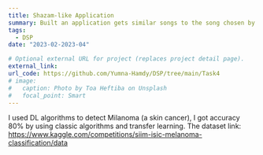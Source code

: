 ```yaml
---
title: Shazam-like Application
summary: Built an application gets similar songs to the song chosen by the user using Hamming distance to get the similarity indices by using PyQT.
tags:
  - DSP
date: "2023-02-2023-04"

# Optional external URL for project (replaces project detail page).
external_link: 
url_code: https://github.com/Yumna-Hamdy/DSP/tree/main/Task4
# image:
#   caption: Photo by Toa Heftiba on Unsplash
#   focal_point: Smart
---
```

I used DL algorithms to detect Milanoma (a skin cancer), I got accuracy 80% by using classic algorithms and transfer learning.
The dataset link: https://www.kaggle.com/competitions/siim-isic-melanoma-classification/data